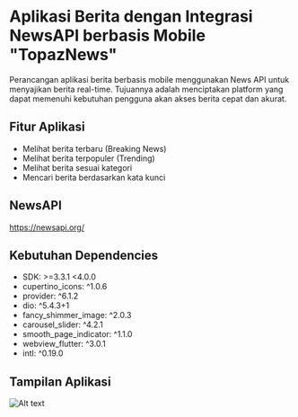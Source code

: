 # Aplikasi Berita dengan Integrasi NewsAPI berbasis Mobile "TopazNews"

Perancangan aplikasi berita berbasis mobile menggunakan News API untuk menyajikan berita real-time. Tujuannya adalah menciptakan platform yang dapat memenuhi kebutuhan pengguna akan akses berita cepat dan akurat. 

## Fitur Aplikasi
- Melihat berita terbaru (Breaking News)
- Melihat berita terpopuler (Trending)
- Melihat berita sesuai kategori
- Mencari berita berdasarkan kata kunci

## NewsAPI
https://newsapi.org/

## Kebutuhan Dependencies
- SDK: >=3.3.1 <4.0.0
- cupertino_icons: ^1.0.6
- provider: ^6.1.2
- dio: ^5.4.3+1
- fancy_shimmer_image: ^2.0.3
- carousel_slider: ^4.2.1
- smooth_page_indicator: ^1.1.0
- webview_flutter: ^3.0.1
- intl: ^0.19.0

## Tampilan Aplikasi
![Alt text](path/to/image)

